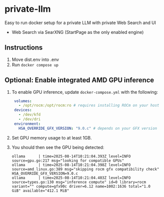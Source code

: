 # private-llm
Easy to run docker setup for a private LLM with private Web Search and UI

- Web Search via SearXNG (StartPage as the only enabled engine)

## Instructions
1. Move dist.env into .env
2. Run 
    ```docker compose up```

## Optional: Enable integrated AMD GPU inference
1. To enable GPU inference, update `docker-compose.yml` with the following:


   ```yaml
    volumes:
      - /opt/rocm:/opt/rocm:ro # requires installing ROCm on your host
    devices:
      - /dev/kfd
      - /dev/dri
    environment:
      HSA_OVERRIDE_GFX_VERSION: "9.0.c" # depends on your GFX version
   ```

2. Set GPU memory usage to at least 1GB.

3. You should then see the GPU being detected:
   ```
   ollama      | time=2025-08-14T10:21:04.393Z level=INFO source=gpu.go:217 msg="looking for compatible GPUs"
   ollama      | time=2025-08-14T10:21:04.398Z level=INFO source=amd_linux.go:389 msg="skipping rocm gfx compatibility check" HSA_OVERRIDE_GFX_VERSION=9.0.c
   ollama      | time=2025-08-14T10:21:04.403Z level=INFO source=types.go:130 msg="inference compute" id=0 library=rocm variant="" compute=gfx90c driver=6.12 name=1002:1636 total="1.0 GiB" available="412.1 MiB"
   ```
